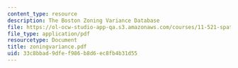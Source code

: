 ```yaml
---
content_type: resource
description: The Boston Zoning Variance Database
file: https://ol-ocw-studio-app-qa.s3.amazonaws.com/courses/11-521-spatial-database-management-and-advanced-geographic-information-systems-spring-2003/33c8bbad9dfef986b8d6ec8fb4b31d55_zoningvariance.pdf
file_type: application/pdf
resourcetype: Document
title: zoningvariance.pdf
uid: 33c8bbad-9dfe-f986-b8d6-ec8fb4b31d55
---
```

